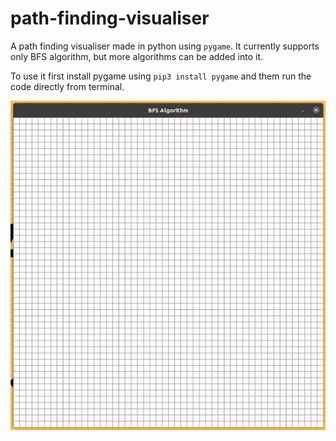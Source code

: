 # path-finding-visualiser

A path finding visualiser made in python using `pygame`. It currently supports only BFS algorithm, but more algorithms can be added into it.

To use it first install pygame using `pip3 install pygame` and them run the code directly from terminal.

![BFS](ezgif.com-video-to-gif.gif)
